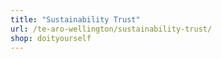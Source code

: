 ```yaml
---
title: "Sustainability Trust"
url: /te-aro-wellington/sustainability-trust/
shop: doityourself
---
```


